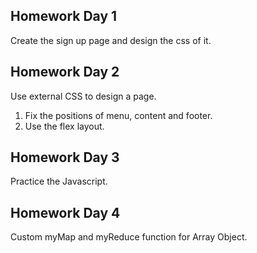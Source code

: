 ## Homework Day 1 
Create the sign up page and design the css of it.

## Homework Day 2
Use external CSS to design a page.
1. Fix the positions of menu, content and footer.
2. Use the flex layout.

## Homework Day 3
Practice the Javascript.

## Homework Day 4
Custom myMap and myReduce function for Array Object.
